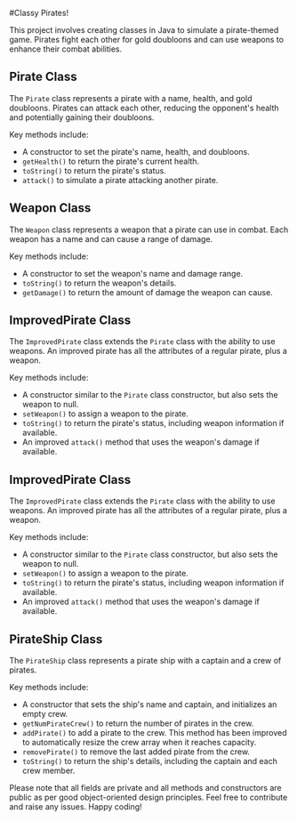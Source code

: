 #Classy Pirates!

This project involves creating classes in Java to simulate a pirate-themed game. Pirates fight each other for gold doubloons and can use weapons to enhance their combat abilities.

## Pirate Class

The `Pirate` class represents a pirate with a name, health, and gold doubloons. Pirates can attack each other, reducing the opponent's health and potentially gaining their doubloons.

Key methods include:
- A constructor to set the pirate's name, health, and doubloons.
- `getHealth()` to return the pirate's current health.
- `toString()` to return the pirate's status.
- `attack()` to simulate a pirate attacking another pirate.

## Weapon Class

The `Weapon` class represents a weapon that a pirate can use in combat. Each weapon has a name and can cause a range of damage.

Key methods include:
- A constructor to set the weapon's name and damage range.
- `toString()` to return the weapon's details.
- `getDamage()` to return the amount of damage the weapon can cause.

## ImprovedPirate Class

The `ImprovedPirate` class extends the `Pirate` class with the ability to use weapons. An improved pirate has all the attributes of a regular pirate, plus a weapon.

Key methods include:
- A constructor similar to the `Pirate` class constructor, but also sets the weapon to null.
- `setWeapon()` to assign a weapon to the pirate.
- `toString()` to return the pirate's status, including weapon information if available.
- An improved `attack()` method that uses the weapon's damage if available.

## ImprovedPirate Class

The `ImprovedPirate` class extends the `Pirate` class with the ability to use weapons. An improved pirate has all the attributes of a regular pirate, plus a weapon.

Key methods include:
- A constructor similar to the `Pirate` class constructor, but also sets the weapon to null.
- `setWeapon()` to assign a weapon to the pirate.
- `toString()` to return the pirate's status, including weapon information if available.
- An improved `attack()` method that uses the weapon's damage if available.

## PirateShip Class

The `PirateShip` class represents a pirate ship with a captain and a crew of pirates.

Key methods include:
- A constructor that sets the ship's name and captain, and initializes an empty crew.
- `getNumPirateCrew()` to return the number of pirates in the crew.
- `addPirate()` to add a pirate to the crew. This method has been improved to automatically resize the crew array when it reaches capacity.
- `removePirate()` to remove the last added pirate from the crew.
- `toString()` to return the ship's details, including the captain and each crew member.


Please note that all fields are private and all methods and constructors are public as per good object-oriented design principles. Feel free to contribute and raise any issues. Happy coding!
